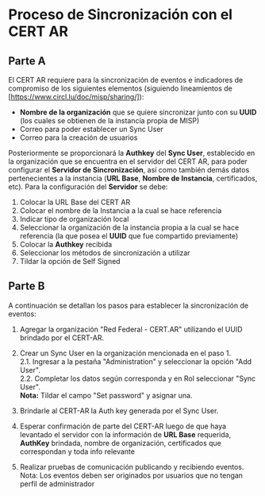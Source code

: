 # Proceso de Sincronización con el CERT AR

## Parte A

El CERT AR requiere para la sincronización de eventos e indicadores de compromiso de los siguientes elementos (siguiendo lineamientos de [https://www.circl.lu/doc/misp/sharing/]):

  - **Nombre de la organización** que se quiere sincronizar junto con su **UUID** (los cuales se obtienen de la instancia propia de MISP)
  - Correo para poder establecer un Sync User
  - Correo para la creación de usuarios

Posteriormente se proporcionará la **Authkey** del **Sync User**, establecido en la organización que se encuentra en el servidor del CERT AR, para poder configurar el **Servidor de Sincronización**, así como también demás datos pertenecientes a la instancia (**URL Base**, **Nombre de Instancia**, certificados, etc).
Para la configuración del **Servidor** se debe: 
1. Colocar la URL Base del CERT AR
2. Colocar el nombre de la Instancia a la cual se hace referencia
3. Indicar tipo de organización local
4. Seleccionar la organización de la instancia propia a la cual se hace referencia (la que posea el **UUID** que fue compartido previamente)
5. Colocar la **Authkey** recibida
6. Seleccionar los métodos de sincronización a utilizar
7. Tildar la opción de Self Signed

## Parte B

A continuación se detallan los pasos para establecer la sincronización de eventos:

1. Agregar la organización "Red Federal - CERT.AR" utilizando el UUID brindado por el CERT-AR.

2. Crear un Sync User en la organización mencionada en el paso 1.  
	2.1. Ingresar a la pestaña "Administration" y seleccionar la opción "Add User".  
	2.2. Completar los datos según corresponda y en Rol seleccionar "Sync User".  
	**Nota:** Tildar el campo "Set password" y asignar una.   

3. Brindarle al CERT-AR la Auth key generada por el Sync User.

4. Esperar confirmación de parte del CERT-AR luego de que haya levantado el servidor con la información de **URL Base** requerida, **AuthKey** brindada, nombre de organización, certificados que correspondan y toda info relevante

5. Realizar pruebas de comunicación publicando y recibiendo eventos.
Nota: Los eventos deben ser originados por usuarios que no tengan perfil de administrador



